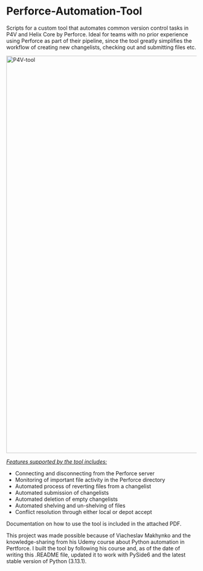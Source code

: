 # Perforce-Automation-Tool
Scripts for a custom tool that automates common version control tasks in P4V and Helix Core by Perforce. 
Ideal for teams with no prior experience using Perforce as part of their pipeline, since the tool greatly simplifies the workflow of creating new changelists, checking out and submitting files etc.

<img width="1050" alt="P4V-tool" src="https://github.com/user-attachments/assets/7ac4f951-2b69-4623-bbb7-a2d6e03c237e" />

<ins>*Features supported by the tool includes:*</ins>
- Connecting and disconnecting from the Perforce server
- Monitoring of important file activity in the Perforce directory
- Automated process of reverting files from a changelist
- Automated submission of changelists
- Automated deletion of empty changelists
- Automated shelving and un-shelving of files
- Conflict resolution through either local or depot accept

Documentation on how to use the tool is included in the attached PDF.

This project was made possible because of Viacheslav Makhynko and the knowledge-sharing from his Udemy course about Python automation in Pertforce. I built the tool by following his course and, as of the date of writing this .README file, updated it to work with PySide6 and the latest stable version of Python (3.13.1).



